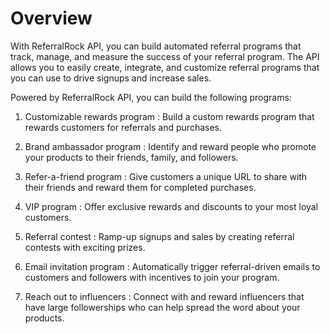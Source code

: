# Overview

With ReferralRock API, you can build automated referral programs that track, manage, and measure the success of your referral program.  The API allows you to easily create, integrate, and customize referral programs that you can use to drive signups and increase sales.

Powered by ReferralRock API, you can build the following programs:

1. Customizable rewards program : Build a custom rewards program that rewards customers for referrals and purchases.

2. Brand ambassador program : Identify and reward people who promote your products to their friends, family, and followers.

3. Refer-a-friend program : Give customers a unique URL to share with their friends and reward them for completed purchases.

4. VIP program : Offer exclusive rewards and discounts to your most loyal customers.

5. Referral contest : Ramp-up signups and sales by creating referral contests with exciting prizes.

6. Email invitation program : Automatically trigger referral-driven emails to customers and followers with incentives to join your program.

7. Reach out to influencers : Connect with and reward influencers that have large followerships who can help spread the word about your products.
